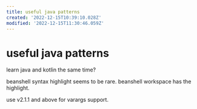 ```yaml
---
title: useful java patterns
created: '2022-12-15T10:39:10.028Z'
modified: '2022-12-15T11:30:46.059Z'
---
```


# useful java patterns

learn java and kotlin the same time?

beanshell syntax highlight seems to be rare. beanshell workspace has the highlight.

use v2.1.1 and above for varargs support.
